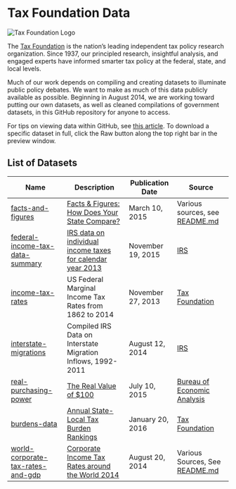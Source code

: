 # Tax Foundation Data

![Tax Foundation Logo](https://raw.githubusercontent.com/TaxFoundation/brand-assets/master/for-web/TaxFoundation-450x270.png)

The [Tax Foundation](http://taxfoundation.org) is the nation’s leading independent tax policy research organization. Since 1937, our principled research, insightful analysis, and engaged experts have informed smarter tax policy at the federal, state, and local levels.

Much of our work depends on compiling and creating datasets to illuminate public policy debates. We want to make as much of this data publicly available as possible. Beginning in August 2014, we are working toward putting our own datasets, as well as cleaned compilations of government datasets, in this GitHub repository for anyone to access.

For tips on viewing data within GitHub, see [this article](https://help.github.com/articles/rendering-csv-and-tsv-data). To download a specific dataset in full, click the Raw button along the top right bar in the preview window.

## List of Datasets

| Name | Description | Publication Date | Source |
| --- | --- | --- | --- |
| [facts-and-figures](https://github.com/TaxFoundation/facts-and-figures) | [Facts & Figures: How Does Your State Compare?](http://taxfoundation.org/article/facts-figures-2015-how-does-your-state-compare) | March 10, 2015 | Various sources, see [README.md](https://github.com/TaxFoundation/facts-and-figures/blob/master/README.md) |
| [federal-income-tax-data-summary](https://github.com/TaxFoundation/data/tree/master/federal-income-tax-data-summary) | [IRS data on individual income taxes for calendar year 2013](http://taxfoundation.org/article/summary-latest-federal-income-tax-data-2015-update) | November 19, 2015  | [IRS](https://www.irs.gov/uac/SOI-Tax-Stats-Individual-Statistical-Tables-by-Tax-Rate-and-Income-Percentile) |
| [income-tax-rates](https://github.com/TaxFoundation/data/tree/master/income-tax-rates) | US Federal Marginal Income Tax Rates from 1862 to 2014 | November 27, 2013 | [Tax Foundation](http://taxfoundation.org/article/us-federal-individual-income-tax-rates-history-1913-2013-nominal-and-inflation-adjusted-brackets) |
| [interstate-migrations](https://github.com/TaxFoundation/data/tree/master/interstate-migrations) | Compiled IRS Data on Interstate Migration Inflows, 1992-2011 | August 12, 2014 | [IRS](http://www.irs.gov/uac/SOI-Tax-Stats-Migration-Data) |
| [real-purchasing-power](https://github.com/TaxFoundation/data/tree/master/real-purchasing-power/current) | [The Real Value of $100](http://taxfoundation.org/blog/real-value-100-each-state) | July 10, 2015 | [Bureau of Economic Analysis](http://www.bea.gov/newsreleases/regional/rpp/rpp_newsrelease.htm) |
| [burdens-data](https://github.com/TaxFoundation/burdens-data) | [Annual State-Local Tax Burden Rankings](http://taxfoundation.org/burdens) | January 20, 2016 | [Tax Foundation](http://taxfoundaion.org) |
| [world-corporate-tax-rates-and-gdp](https://github.com/TaxFoundation/data/tree/master/world-corporate-tax-rates-and-gdp) | [Corporate Income Tax Rates around the World 2014](http://taxfoundation.org/article/corporate-income-tax-rates-around-world-2014) | August 20, 2014 | Various Sources, See [README.md](https://github.com/TaxFoundation/data/blob/master/world-corporate-tax-rates-and-gdp/README.md) |
